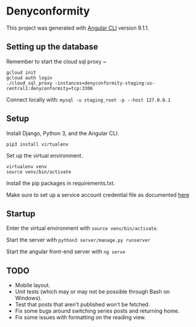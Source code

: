 # Denyconformity

This project was generated with [Angular CLI](https://github.com/angular/angular-cli) version 9.1.1.

## Setting up the database

Remember to start the cloud sql proxy ~

```
gcloud init
gcloud auth login
./cloud_sql_proxy -instances=denyconformity-staging:us-central1:denyconformity=tcp:3306
```

Connect locally with:
`mysql -u staging_root -p --host 127.0.0.1`


## Setup

Install Django, Python 3, and the Angular CLI.

```
pip3 install virtualenv
```

Set up the virtual environment.

```
virtualenv venv
source venv/bin/activate
```

Install the pip packages in requirements.txt.

Make sure to set up a service account credential file as documented [here](https://cloud.google.com/secret-manager/docs/reference/libraries#client-libraries-install-python)

## Startup

Enter the virtual environment with `source venv/bin/activate`.

Start the server with `python3 server/manage.py runserver`

Start the angular front-end server with `ng serve`


## TODO

* Mobile layout.
* Unit tests (which may or may not be possible through Bash on Windows).
* Test that posts that aren't published won't be fetched.
* Fix some bugs around switching series posts and returning home.
* Fix some issues with formatting on the reading view.

